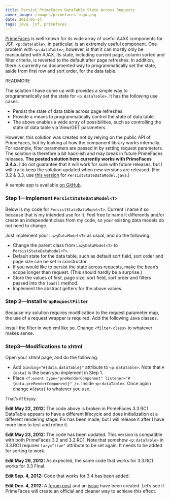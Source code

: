 ```yaml
---
title: Persist PrimeFaces DataTable State Across Requests
cover_image: /images/primefaces-logo.png
date: 2012-05-14
tags: java, jsf, primefaces
---
```

[PrimeFaces](http://primefaces.org/) is well known for its wide array of useful
AJAX components for JSF. `<p:dataTable>`, in particular, is an extremely useful
component. One problem with `<p:dataTable>`, however, is that it can mostly only
be manipulated with AJAX. Its state, including current page, column sorted and
filter criteria, is reverted to the default after page refreshes. In addition,
there is currently no documented way to programmatically set the state, aside
from first row and sort order, for the data table.

READMORE

The solution I have come up with provides a simple way to programmatically set
the state for `<p:dataTable>`. It has the following use cases.

* Persist the state of data table across page refreshes.
* Provide a means to programmatically control the state of data table.
* The above enables a wide array of possibilities, such as controlling the state
  of data table via View/GET parameters.

However, this solution was created not by relying on the public API of
PrimeFaces, but by looking at how the component library works internally. For
example, filter parameters are passed in by setting request parameters. The
solution is therefore a bit hack-ish and may break in future PrimeFaces
releases. **The posted solution here currently works with PrimeFaces 3.4.x.** I
do not guarantee that it will work for sure with future releases, but I will try
to keep the solution updated when new versions are released. (For 3.2 & 3.3,
use [this version](https://gist.github.com/2699190/1eb63862c9c4ad63be87dbc208b026a5022c62d2)
for `PersistStateDataModel.java`.)

A sample app is available [on GitHub](https://github.com/vvasabi/com.bc.datatable).

### Step 1—Implement `PersistStateDataModel<T>`

Below is my code for `PersistStateDataModel<T>`. Current I name it so because
that is my intended use for it. Feel free to name it differently and/or create
an independent class from my code, so your existing data models do not need to
change.

<script src="https://gist.github.com/2699190.js?file=PersistStateDataModel.java"></script>

Just implement your `LazyDataModel<T>` as usual, and do the following.

* Change the parent class from `LazyDataModel<T>` to `PersistStateDataModel<T>`.
* Default state for the data table, such as default sort field, sort order and
  page size can be set in constructor.
* If you would like to persist the state across requests, make the bean’s scope
  longer than request. (This should hardly be a surprise.)
* Store the values of first, page size, sort field, sort order and filters
  passed into the `load()` method.
* Implement the abstract getters for the above values.

### Step 2—Install <code>WrapRequestFilter</code>

Because my solution requires modification to the request parameter map, the use
of a request wrapper is required. Add the following Java classes.

<script src="https://gist.github.com/2699227.js?file=WrapRequestFilter.java"></script>

<script src="https://gist.github.com/2699233.js?file=CustomRequestWrapper.java"></script>

Install the filter in web.xml like so. Change `<filter-class>` to whatever makes
sense.

<script src="https://gist.github.com/2699242.js?file=web.xml"></script>

### Step3—Modifications to xhtml

Open your xhtml page, and do the following.

* Add `binding="#{data.dataTable}"` attribute to `<p:dataTable>`. Note that
  `#{data}` is the bean you implement in Step 1.
* Place `<f:event type="preRenderComponent"
  listener="#{data.preRenderComponent}" />`. Inside `<p:dataTable>`. Once again
  change `#{data}` to whatever you use.

That’s it! Enjoy.

**Edit May 22, 2012:** The code above is broken in PrimeFaces 3.3.RC1. DataTable
appears to have a different lifecycle and does initialization at a different
rendering stage. Fix has been made, but I will release it after I have more time
to test and refine it.

**Edit May 23, 2012:** The code has been updated. This version is compatible
with both PrimeFaces 3.2 and 3.3.RC1. Note that somehow `<p:dataTable>` in
3.3.RC1 requires `lazy="true"` attribute to be set again. It needs to be added
for sorting to work.

**Edit May 29, 2012:** As expected, the same code that works for 3.3.RC1 works
for 3.3 Final.

**Edit Sep. 4, 2012:** Code that works for 3.4 has been added.

**Edit Dec. 4, 2012:** A [forum post](http://forum.primefaces.org/viewtopic.php?f=3&t=26783)
and an [issue](http://code.google.com/p/primefaces/issues/detail?id=4965) have
been created. Let’s see if PrimeFaces will create an official and cleaner way to
achieve this effect.
